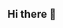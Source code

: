 
## Hi there 👋

<!--
**Katie51/Katie51** is a ✨ _special_ ✨ repository because its `README.md` (this file) appears on your GitHub profile.

I'm a Software Quality Engineer with a passion for building smooth, bug-free experiences. With 5+ years in manual and automation testing, I’ve worked across web and mobile platforms, making sure everything runs like a well-oiled machine.

🔹 What I do best:

Automation & Manual Testing – Because no bug should go unnoticed!
API Testing & Data Validation – Making sure everything behind the scenes works as expected.
CI/CD & GitHub Actions – Automating test execution like a pro.
Cypress, JavaScript, Postman, SQL – My go-to tech stack for keeping quality in check.
💡 I love solving problems, improving testing processes, and collaborating with developers to ship high-quality products faster. If you're into QA, tech, or just want to chat about testing strategies, let’s connect! 🚀
-->
